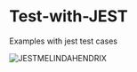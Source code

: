 # Test-with-JEST
Examples with jest test cases

![JESTMELINDAHENDRIX](https://user-images.githubusercontent.com/30796513/229303294-462ee8f8-36ea-4ec0-94c5-8ab927c04f4f.jpg)
